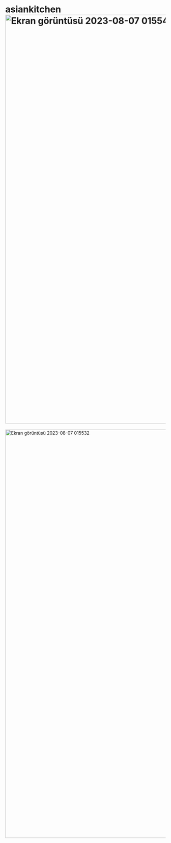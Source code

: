 # asiankitchen<img width="1280" alt="Ekran görüntüsü 2023-08-07 015540" src="https://github.com/oguzhanyavass/asiankitchen/assets/120180879/8aa6912e-a724-4011-8287-71b2e7327de2">
<img width="1279" alt="Ekran görüntüsü 2023-08-07 015532" src="https://github.com/oguzhanyavass/asiankitchen/assets/120180879/109fb38a-9945-4adf-93da-a6861a5281b4">
